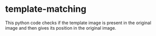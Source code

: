 # template-matching
This python code checks if the template image is present in the original image and then gives its position in the original image.
